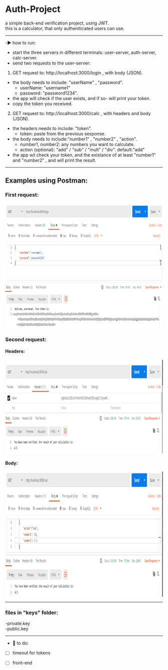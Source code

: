 # Auth-Project

a simple back-end verification project, using JWT.  
this is a calculator, that only autheniticated users can use.  

________________________________________________________________


-:arrow_forward: how to run:  

- start the three servers in different terminals: user-server, auth-server, calc-server.  
- send two requests to the user-server:  
 1. GET request to: http://localhost:3000/login , with body (JSON). 
   - the body needs to include: "userName" ,  "password". 
     - userName: "username1"  
     - password: "password1234". 
   - the app will check if the user exists, and if so- will print your token.  
  - copy the token you received.  
  
 2. GET request to: http://localhost:3000/calc , with headers and body (JSON).  
   - the headers needs to include: "token".  
     - token: paste from the previous sesponse.  
   - the body needs to include:"number1" , "number2" , "action".  
     - number1, number2: any numbers you want to calculate.    
     - action (optional): "add" / "sub" / "mult" / "div". default:"add"  
   - the app wil check your token, and the existance of at least "number1" and "number2" , and will print the result.  
________________________________________________________________

## Examples using Postman:

### First request:  
<kbd>  
<img src="https://github.com/droryair/Auth-Project/blob/master/assets/firstRequest.PNG" alt="First Request Example" height="400">   
</kbd>  
  
    
### Second request:    
#### Headers:  
<kbd>  
<img src="https://github.com/droryair/Auth-Project/blob/master/assets/SecondeRequest-Headers.PNG" alt="Second Request-Headers Example" height="300"> 
 </kbd>    
   
 #### Body:  
<kbd>  
<img src="https://github.com/droryair/Auth-Project/blob/master/assets/secondRequest-Body.PNG" alt="Second Request-Body Example" height="400">  
</kbd>

________________________________________________________________

### files in "keys" folder:  
-private.key  
-public.key  

________________________________________________________________

- :memo: to do:  
 - [ ] timeout for tokens
 - [ ] front-end
 
